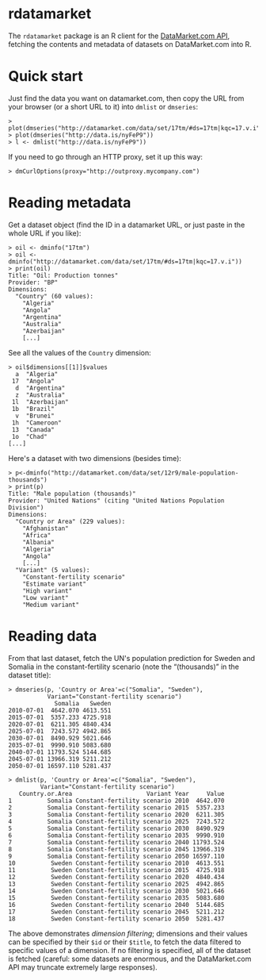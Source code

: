 # rdatamarket

The `rdatamarket` package is an R client for the [DataMarket.com
API](http://datamarket.com/api/v1/), fetching the contents and metadata
of datasets on DataMarket.com into R.

# Quick start

Just find the data you want on datamarket.com, then copy the URL from your
browser (or a short URL to it) into `dmlist` or `dmseries`:

    > plot(dmseries("http://datamarket.com/data/set/17tm/#ds=17tm|kqc=17.v.i"))
    > plot(dmseries("http://data.is/nyFeP9"))
    > l <- dmlist("http://data.is/nyFeP9"))

If you need to go through an HTTP proxy, set it up this way:

    > dmCurlOptions(proxy="http://outproxy.mycompany.com")

# Reading metadata

Get a dataset object (find the ID in a datamarket URL, or just paste in
the whole URL if you like):

    > oil <- dminfo("17tm")
    > oil <- dminfo("http://datamarket.com/data/set/17tm/#ds=17tm|kqc=17.v.i"))
    > print(oil)
    Title: "Oil: Production tonnes"
    Provider: "BP"
    Dimensions:
      "Country" (60 values):
        "Algeria"
        "Angola"
        "Argentina"
        "Australia"
        "Azerbaijan"
        [...]

See all the values of the `Country` dimension:

    > oil$dimensions[[1]]$values
      a  "Algeria"
     17  "Angola"
      d  "Argentina"
      z  "Australia"
     1l  "Azerbaijan"
     1b  "Brazil"
      v  "Brunei"
     1h  "Cameroon"
     13  "Canada"
     1o  "Chad"
    [...]

Here's a dataset with two dimensions (besides time):

    > p<-dminfo("http://datamarket.com/data/set/12r9/male-population-thousands")
    > print(p)
    Title: "Male population (thousands)"
    Provider: "United Nations" (citing "United Nations Population Division")
    Dimensions:
      "Country or Area" (229 values):
        "Afghanistan"
        "Africa"
        "Albania"
        "Algeria"
        "Angola"
        [...]
      "Variant" (5 values):
        "Constant-fertility scenario"
        "Estimate variant"
        "High variant"
        "Low variant"
        "Medium variant" 

# Reading data

From that last dataset, fetch the UN's population prediction for Sweden and Somalia in the
constant-fertility scenario (note the “(thousands)” in the dataset title):

    > dmseries(p, 'Country or Area'=c("Somalia", "Sweden"),
               Variant="Constant-fertility scenario")
                 Somalia   Sweden
    2010-07-01  4642.070 4613.551
    2015-07-01  5357.233 4725.918
    2020-07-01  6211.305 4840.434
    2025-07-01  7243.572 4942.865
    2030-07-01  8490.929 5021.646
    2035-07-01  9990.910 5083.680
    2040-07-01 11793.524 5144.685
    2045-07-01 13966.319 5211.212
    2050-07-01 16597.110 5281.437

    > dmlist(p, 'Country or Area'=c("Somalia", "Sweden"),
             Variant="Constant-fertility scenario")
       Country.or.Area                     Variant Year     Value
    1          Somalia Constant-fertility scenario 2010  4642.070
    2          Somalia Constant-fertility scenario 2015  5357.233
    3          Somalia Constant-fertility scenario 2020  6211.305
    4          Somalia Constant-fertility scenario 2025  7243.572
    5          Somalia Constant-fertility scenario 2030  8490.929
    6          Somalia Constant-fertility scenario 2035  9990.910
    7          Somalia Constant-fertility scenario 2040 11793.524
    8          Somalia Constant-fertility scenario 2045 13966.319
    9          Somalia Constant-fertility scenario 2050 16597.110
    10          Sweden Constant-fertility scenario 2010  4613.551
    11          Sweden Constant-fertility scenario 2015  4725.918
    12          Sweden Constant-fertility scenario 2020  4840.434
    13          Sweden Constant-fertility scenario 2025  4942.865
    14          Sweden Constant-fertility scenario 2030  5021.646
    15          Sweden Constant-fertility scenario 2035  5083.680
    16          Sweden Constant-fertility scenario 2040  5144.685
    17          Sweden Constant-fertility scenario 2045  5211.212
    18          Sweden Constant-fertility scenario 2050  5281.437

The above demonstrates *dimension filtering*; dimensions and their values can
be specified by their `$id` or their `$title`, to fetch the data filtered to
specific values of a dimension. If no filtering is specified, all of the
dataset is fetched (careful: some datasets are enormous, and the DataMarket.com
API may truncate extremely large responses).

